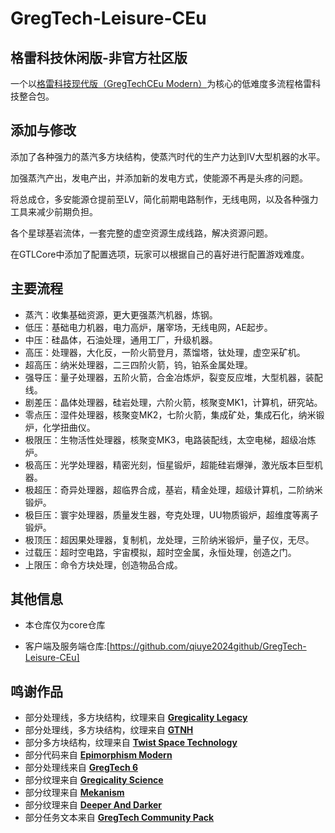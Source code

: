 # GregTech-Leisure-CEu
## 格雷科技休闲版-非官方社区版

一个以[格雷科技现代版（GregTechCEu Modern）](https://github.com/GregTechCEu/GregTech-Modern)为核心的低难度多流程格雷科技整合包。

## 添加与修改

添加了各种强力的蒸汽多方块结构，使蒸汽时代的生产力达到IV大型机器的水平。

加强蒸汽产出，发电产出，并添加新的发电方式，使能源不再是头疼的问题。

将总成仓，多安能源仓提前至LV，简化前期电路制作，无线电网，以及各种强力工具来减少前期负担。

各个星球基岩流体，一套完整的虚空资源生成线路，解决资源问题。

在GTLCore中添加了配置选项，玩家可以根据自己的喜好进行配置游戏难度。

## 主要流程

- 蒸汽：收集基础资源，更大更强蒸汽机器，炼钢。
- 低压：基础电力机器，电力高炉，屠宰场，无线电网，AE起步。
- 中压：硅晶体，石油处理，通用工厂，升级机器。
- 高压：处理器，大化反，一阶火箭登月，蒸馏塔，钛处理，虚空采矿机。
- 超高压：纳米处理器，二三四阶火箭，钨，铂系金属处理。
- 强导压：量子处理器，五阶火箭，合金冶炼炉，裂变反应堆，大型机器，装配线。
- 剧差压：晶体处理器，硅岩处理，六阶火箭，核聚变MK1，计算机，研究站。
- 零点压：湿件处理器，核聚变MK2，七阶火箭，集成矿处，集成石化，纳米锻炉，化学扭曲仪。
- 极限压：生物活性处理器，核聚变MK3，电路装配线，太空电梯，超级冶炼炉。
- 极高压：光学处理器，精密光刻，恒星锻炉，超能硅岩爆弹，激光版本巨型机器。
- 极超压：奇异处理器，超临界合成，基岩，精金处理，超级计算机，二阶纳米锻炉。
- 极巨压：寰宇处理器，质量发生器，夸克处理，UU物质锻炉，超维度等离子锻炉。
- 极顶压：超因果处理器，复制机，龙处理，三阶纳米锻炉，量子仪，无尽。
- 过载压：超时空电路，宇宙模拟，超时空金属，永恒处理，创造之门。
- 上限压：命令方块处理，创造物品合成。

## 其他信息

- 本仓库仅为core仓库

- 客户端及服务端仓库:[https://github.com/qiuye2024github/GregTech-Leisure-CEu]

## 鸣谢作品

- 部分处理线，多方块结构，纹理来自 **[Gregicality Legacy](https://github.com/GregTechCEu/gregicality-legacy)**
- 部分处理线，多方块结构，纹理来自 **[GTNH](https://github.com/GTNewHorizons/GT-New-Horizons-Modpack)**
- 部分多方块结构，纹理来自 **[Twist Space Technology](https://github.com/Nxer/Twist-Space-Technology-Mod)**
- 部分代码来自 **[Epimorphism Modern](https://github.com/EpimorphicPioneers/Epimorphism-Modern)**
- 部分处理线来自 **[GregTech 6](https://github.com/GregTech6/gregtech6)**
- 部分纹理来自 **[Gregicality Science](https://github.com/GregTechCEu/gregicality-science)**
- 部分纹理来自 **[Mekanism](https://github.com/mekanism/Mekanism)**
- 部分纹理来自 **[Deeper And Darker](https://github.com/KyaniteMods/DeeperAndDarker)**
- 部分任务文本来自 **[GregTech Community Pack](https://github.com/GregTechCEu/GregTech-Community-Pack)**
